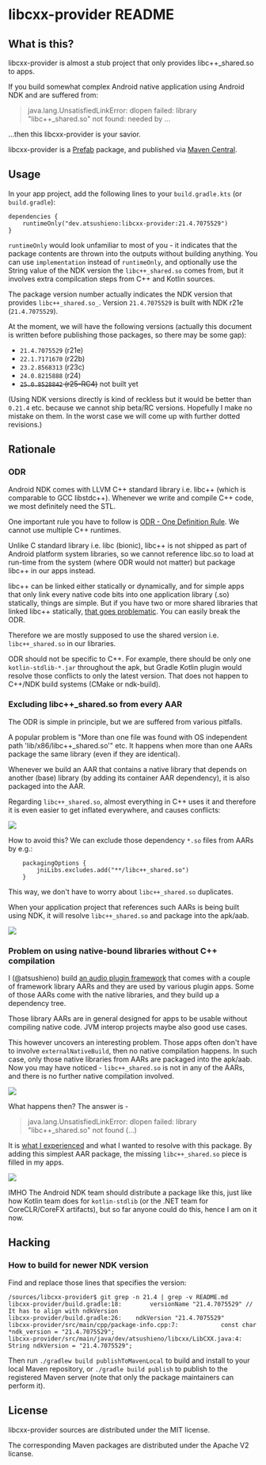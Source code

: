 # libcxx-provider README

## What is this?

libcxx-provider is almost a stub project that only provides libc++_shared.so to apps.

If you build somewhat complex Android native application using Android NDK and are suffered from:

> java.lang.UnsatisfiedLinkError: dlopen failed: library "libc++_shared.so" not found: needed by ...

...then this libcxx-provider is your savior.

libcxx-provider is a [Prefab](https://google.github.io/prefab/) package, and published via [Maven Central](https://repo1.maven.org/maven2/dev/atsushieno/).


## Usage

In your app project, add the following lines to your `build.gradle.kts` (or `build.gradle`):

```
dependencies {
    runtimeOnly("dev.atsushieno:libcxx-provider:21.4.7075529")
}
```

`runtimeOnly` would look unfamiliar to most of you - it indicates that the package contents are thrown into the outputs without building anything. You can use `implementation` instead of `runtimeOnly`, and optionally use the String value of the NDK version the `libc++_shared.so` comes from, but it involves extra compilcation steps from C++ and Kotlin sources.

The package version number actually indicates the NDK version that provides `libc++_shared.so_`. Version `21.4.7075529` is built with NDK r21e (`21.4.7075529`).

At the moment, we will have the following versions (actually this document is written before publishing those packages, so there may be some gap):

- `21.4.7075529` (r21e)
- `22.1.7171670` (r22b)
- `23.2.8568313` (r23c)
- `24.0.8215888` (r24)
- <del>`25.0.8528842` (r25-RC4)</del> not built yet

(Using NDK versions directly is kind of reckless but it would be better than `0.21.4` etc. because we cannot ship beta/RC versions. Hopefully I make no mistake on them. In the worst case we will come up with further dotted revisions.)


## Rationale

### ODR

Android NDK comes with LLVM C++ standard library i.e. libc++ (which is comparable to GCC libstdc++). Whenever we write and compile C++ code, we most definitely need the STL.

One important rule you have to follow is [ODR - One Definition Rule](https://developer.android.com/ndk/guides/cpp-support#one_stl_per_app). We cannot use multiple C++ runtimes.

Unlike C standard library i.e. libc (bionic), libc++ is not shipped as part of Android platform system libraries, so we cannot reference libc.so to load at run-time from the system (where ODR would not matter) but package libc++ in our apps instead.

libc++ can be linked either statically or dynamically, and for simple apps that only link every native code bits into one application library (.so) statically, things are simple. But if you have two or more shared libraries that linked libc++ statically, [that goes problematic](https://developer.android.com/ndk/guides/cpp-support#static_runtimes). You can easily break the ODR.

Therefore we are mostly supposed to use the shared version i.e. `libc++_shared.so` in our libraries.

ODR should not be specific to C++. For example, there should be only one `kotlin-stdlib-*.jar` throughout the apk, but Gradle Kotlin plugin would resolve those conflicts to only the latest version. That does not happen to C++/NDK build systems (CMake or ndk-build).

### Excluding libc++_shared.so from every AAR

The ODR is simple in principle, but we are suffered from various pitfalls.

A popular problem is "More than one file was found with OS independent path 'lib/x86/libc++_shared.so'" etc. It happens when more than one AARs package the same library (even if they are identical).

Whenever we build an AAR that contains a native library that depends on another (base) library (by adding its container AAR dependency), it is also packaged into the AAR.

Regarding `libc++_shared.so`, almost everything in C++ uses it and therefore it is even easier to get inflated everywhere, and causes conflicts:

<img src="images/package-states1.drawio.svg" />


How to avoid this? We can exclude those dependency `*.so` files from AARs by e.g.:

```
    packagingOptions {
        jniLibs.excludes.add("**/libc++_shared.so")
    }
```

This way, we don't have to worry about `libc++_shared.so` duplicates.

When your application project that references such AARs is being built using NDK, it will resolve `libc++_shared.so` and package into the apk/aab.

<img src="images/package-states2.drawio.svg" />

### Problem on using native-bound libraries without C++ compilation

I (@atsushieno) build [an audio plugin framework](https://github.com/atsushieno/android-audio-plugin-framework/) that comes with a couple of framework library AARs and they are used by various plugin apps. Some of those AARs come with the native libraries, and they build up a dependency tree.

Those library AARs are in general designed for apps to be usable without compiling native code. JVM interop projects maybe also good use cases.

This however uncovers an interesting problem. Those apps often don't have to involve `externalNativeBuild`, then no native compilation happens. In such case, only those native libraries from AARs are packaged into the apk/aab. Now you may have noticed - `libc++_shared.so` is not in any of the AARs, and there is no further native compilation involved.

<img src="images/package-states3.drawio.svg" />

What happens then? The answer is -

> java.lang.UnsatisfiedLinkError: dlopen failed: library "libc++_shared.so" not found (...)

It is [what I experienced](https://github.com/atsushieno/android-audio-plugin-framework/issues/109) and what I wanted to resolve with this package. By adding this simplest AAR package, the missing `libc++_shared.so` piece is filled in my apps.

<img src="images/package-states4.drawio.svg" />

IMHO The Android NDK team should distribute a package like this, just like how Kotlin team does for `kotlin-stdlib` (or the .NET team for CoreCLR/CoreFX artifacts), but so far anyone could do this, hence I am on it now.


## Hacking

### How to build for newer NDK version

Find and replace those lines that specifies the version:

```
/sources/libcxx-provider$ git grep -n 21.4 | grep -v README.md
libcxx-provider/build.gradle:18:        versionName "21.4.7075529" // It has to align with ndkVersion
libcxx-provider/build.gradle:26:    ndkVersion "21.4.7075529"
libcxx-provider/src/main/cpp/package-info.cpp:7:            const char *ndk_version = "21.4.7075529";
libcxx-provider/src/main/java/dev/atsushieno/libcxx/LibCXX.java:4:    String ndkVersion = "21.4.7075529";
```

Then run `./gradlew build publishToMavenLocal` to build and install to your local Maven repository, or `./gradle build publish` to publish to the registered Maven server (note that only the package maintainers can perform it).


## License

libcxx-provider sources are distributed under the MIT license.

The corresponding Maven packages are distributed under the Apache V2 licanse.
